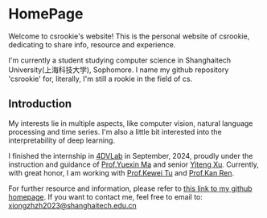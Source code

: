 # HomePage

Welcome to csrookie's website! This is the personal website of csrookie, dedicating to share info, resource and experience.

I'm currently a student studying computer science in Shanghaitech University(上海科技大学), Sophomore. I name my github repository 'csrookie' for, literally, I'm still a rookie in the field of cs. 

## Introduction

My interests lie in multiple aspects, like computer vision, natural language processing and time series. I'm also a little bit interested into the interpretability of deep learning. 

I finished the internship in [4DVLab](https://4dvlab.github.io/index.html) in September, 2024, proudly under the instruction and guidance of [Prof.Yuexin Ma](https://yuexinma.me/aboutme.html) and senior [Yiteng Xu](https://yiteng-xu.github.io/). Currently, with great honor, I am working with [Prof.Kewei Tu](https://faculty.sist.shanghaitech.edu.cn/faculty/tukw/) and [Prof.Kan Ren](https://sist.shanghaitech.edu.cn/rk/list.htm).  

For further resource and information, please refer to [this link to my github homepage](https://github.com/bearthesilly/csrookie). If you want to contact me, feel free to email to: xiongzhzh2023@shanghaitech.edu.cn

